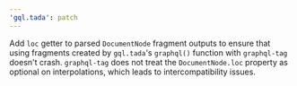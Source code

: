 ```yaml
---
'gql.tada': patch
---
```


Add `loc` getter to parsed `DocumentNode` fragment outputs to ensure that using fragments created by `gql.tada`'s `graphql()` function with `graphql-tag` doesn't crash. `graphql-tag` does not treat the `DocumentNode.loc` property as optional on interpolations, which leads to intercompatibility issues.
